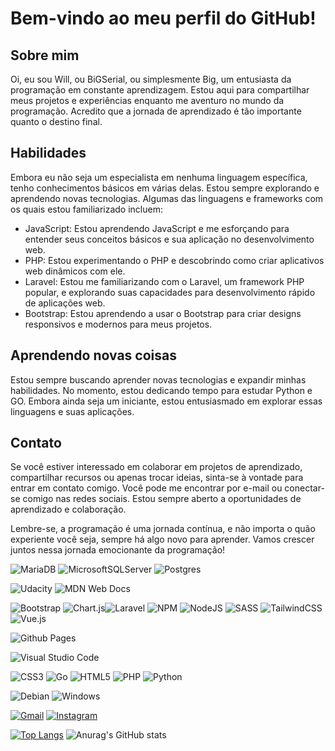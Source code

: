 # Bem-vindo ao meu perfil do GitHub!

## Sobre mim

Oi, eu sou Will, ou BiGSerial, ou simplesmente Big, um entusiasta da programação em constante aprendizagem. Estou aqui para compartilhar meus projetos e experiências enquanto me aventuro no mundo da programação. Acredito que a jornada de aprendizado é tão importante quanto o destino final.

## Habilidades

Embora eu não seja um especialista em nenhuma linguagem específica, tenho conhecimentos básicos em várias delas. Estou sempre explorando e aprendendo novas tecnologias. Algumas das linguagens e frameworks com os quais estou familiarizado incluem:

- JavaScript: Estou aprendendo JavaScript e me esforçando para entender seus conceitos básicos e sua aplicação no desenvolvimento web.
- PHP: Estou experimentando o PHP e descobrindo como criar aplicativos web dinâmicos com ele.
- Laravel: Estou me familiarizando com o Laravel, um framework PHP popular, e explorando suas capacidades para desenvolvimento rápido de aplicações web.
- Bootstrap: Estou aprendendo a usar o Bootstrap para criar designs responsivos e modernos para meus projetos.

## Aprendendo novas coisas

Estou sempre buscando aprender novas tecnologias e expandir minhas habilidades. No momento, estou dedicando tempo para estudar Python e GO. Embora ainda seja um iniciante, estou entusiasmado em explorar essas linguagens e suas aplicações.

## Contato

Se você estiver interessado em colaborar em projetos de aprendizado, compartilhar recursos ou apenas trocar ideias, sinta-se à vontade para entrar em contato comigo. Você pode me encontrar por e-mail ou conectar-se comigo nas redes sociais. Estou sempre aberto a oportunidades de aprendizado e colaboração.

Lembre-se, a programação é uma jornada contínua, e não importa o quão experiente você seja, sempre há algo novo para aprender. Vamos crescer juntos nessa jornada emocionante da programação!

![MariaDB](https://img.shields.io/badge/MariaDB-003545?style=for-the-badge&logo=mariadb&logoColor=white) ![MicrosoftSQLServer](https://img.shields.io/badge/Microsoft%20SQL%20Server-CC2927?style=for-the-badge&logo=microsoft%20sql%20server&logoColor=white)	![Postgres](https://img.shields.io/badge/postgres-%23316192.svg?style=for-the-badge&logo=postgresql&logoColor=white)

![Udacity](https://img.shields.io/badge/Udacity-grey?style=for-the-badge&logo=udacity&logoColor=15B8E6) ![MDN Web Docs](https://img.shields.io/badge/MDN_Web_Docs-black?style=for-the-badge&logo=mdnwebdocs&logoColor=white)

![Bootstrap](https://img.shields.io/badge/bootstrap-%238511FA.svg?style=for-the-badge&logo=bootstrap&logoColor=white) ![Chart.js](https://img.shields.io/badge/chart.js-F5788D.svg?style=for-the-badge&logo=chart.js&logoColor=white)![Laravel](https://img.shields.io/badge/laravel-%23FF2D20.svg?style=for-the-badge&logo=laravel&logoColor=white)	![NPM](https://img.shields.io/badge/NPM-%23CB3837.svg?style=for-the-badge&logo=npm&logoColor=white) ![NodeJS](https://img.shields.io/badge/node.js-6DA55F?style=for-the-badge&logo=node.js&logoColor=white) ![SASS](https://img.shields.io/badge/SASS-hotpink.svg?style=for-the-badge&logo=SASS&logoColor=white)	![TailwindCSS](https://img.shields.io/badge/tailwindcss-%2338B2AC.svg?style=for-the-badge&logo=tailwind-css&logoColor=white) ![Vue.js](https://img.shields.io/badge/vuejs-%2335495e.svg?style=for-the-badge&logo=vuedotjs&logoColor=%234FC08D)

![Github Pages](https://img.shields.io/badge/github%20pages-121013?style=for-the-badge&logo=github&logoColor=white)

![Visual Studio Code](https://img.shields.io/badge/Visual%20Studio%20Code-0078d7.svg?style=for-the-badge&logo=visual-studio-code&logoColor=white)

![CSS3](https://img.shields.io/badge/css3-%231572B6.svg?style=for-the-badge&logo=css3&logoColor=white) ![Go](https://img.shields.io/badge/go-%2300ADD8.svg?style=for-the-badge&logo=go&logoColor=white) ![HTML5](https://img.shields.io/badge/html5-%23E34F26.svg?style=for-the-badge&logo=html5&logoColor=white)	![PHP](https://img.shields.io/badge/php-%23777BB4.svg?style=for-the-badge&logo=php&logoColor=white)	![Python](https://img.shields.io/badge/python-3670A0?style=for-the-badge&logo=python&logoColor=ffdd54)

![Debian](https://img.shields.io/badge/Debian-D70A53?style=for-the-badge&logo=debian&logoColor=white)	![Windows](https://img.shields.io/badge/Windows-0078D6?style=for-the-badge&logo=windows&logoColor=white)

[![Gmail](https://img.shields.io/badge/Gmail-D14836?style=for-the-badge&logo=gmail&logoColor=white)](woliveiravix@gmail.com) [![Instagram](https://img.shields.io/badge/Instagram-%23E4405F.svg?style=for-the-badge&logo=Instagram&logoColor=white)](https://www.instagram.com/bigserial_dev/)

[![Top Langs](https://github-readme-stats.vercel.app/api/top-langs/?username=BiGSerial)](https://github.com/anuraghazra/github-readme-stats) ![Anurag's GitHub stats](https://github-readme-stats.vercel.app/api?username=BiGSerial&show_icons=true&theme=radical)
